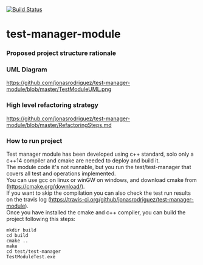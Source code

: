 [![Build Status](https://travis-ci.org/jonasrodriguez/test-manager-module.svg?branch=master)](https://travis-ci.org/github/jonasrodriguez/test-manager-module)
# test-manager-module

### Proposed project structure rationale

### UML Diagram

https://github.com/jonasrodriguez/test-manager-module/blob/master/TestModuleUML.png

### High level refactoring strategy

https://github.com/jonasrodriguez/test-manager-module/blob/master/RefactoringSteps.md

### How to run project
Test manager module has been developed using c++ standard, solo only a c++14 compiler and cmake are needed to deploy and build it.  
The module code it's not runnable, but you run the test/test-manager that covers all test and operations implemented.  
You can use gcc on linux or winGW on windows, and download cmake from (https://cmake.org/download/).  
If you want to skip the compilation you can also check the test run results on the travis log (https://travis-ci.org/github/jonasrodriguez/test-manager-module).  
Once you have installed the cmake and c++ compiler, you can build the project following this steps:  
```
mkdir build
cd build
cmake ..
make
cd test/test-manager
TestModuleTest.exe
```
